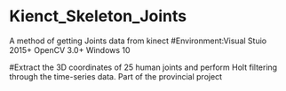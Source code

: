 # Kienct_Skeleton_Joints
A method of getting Joints data from kinect
#Environment:Visual Stuio 2015+ OpenCV 3.0+ Windows 10

#Extract the 3D coordinates of 25 human joints and perform Holt filtering through the time-series data.
Part of the provincial project
